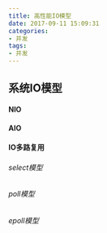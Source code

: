 ```yaml
---
title: 高性能IO模型
date: 2017-09-11 15:09:31
categories: 
- 并发
tags:
- 并发
---
```



## 系统IO模型

#### NIO

#### AIO

#### IO多路复用
###### select模型
###### poll模型
###### epoll模型
